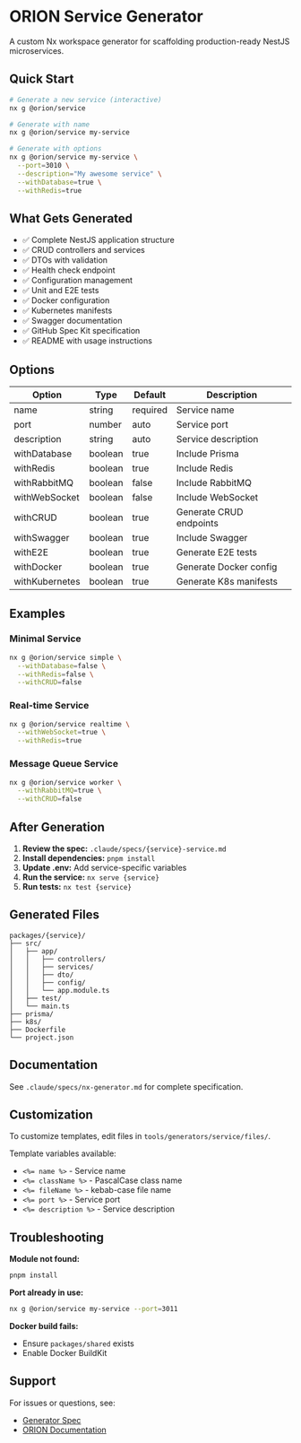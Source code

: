 # ORION Service Generator

A custom Nx workspace generator for scaffolding production-ready NestJS microservices.

## Quick Start

```bash
# Generate a new service (interactive)
nx g @orion/service

# Generate with name
nx g @orion/service my-service

# Generate with options
nx g @orion/service my-service \
  --port=3010 \
  --description="My awesome service" \
  --withDatabase=true \
  --withRedis=true
```

## What Gets Generated

- ✅ Complete NestJS application structure
- ✅ CRUD controllers and services
- ✅ DTOs with validation
- ✅ Health check endpoint
- ✅ Configuration management
- ✅ Unit and E2E tests
- ✅ Docker configuration
- ✅ Kubernetes manifests
- ✅ Swagger documentation
- ✅ GitHub Spec Kit specification
- ✅ README with usage instructions

## Options

| Option | Type | Default | Description |
|--------|------|---------|-------------|
| name | string | required | Service name |
| port | number | auto | Service port |
| description | string | auto | Service description |
| withDatabase | boolean | true | Include Prisma |
| withRedis | boolean | true | Include Redis |
| withRabbitMQ | boolean | false | Include RabbitMQ |
| withWebSocket | boolean | false | Include WebSocket |
| withCRUD | boolean | true | Generate CRUD endpoints |
| withSwagger | boolean | true | Include Swagger |
| withE2E | boolean | true | Generate E2E tests |
| withDocker | boolean | true | Generate Docker config |
| withKubernetes | boolean | true | Generate K8s manifests |

## Examples

### Minimal Service

```bash
nx g @orion/service simple \
  --withDatabase=false \
  --withRedis=false \
  --withCRUD=false
```

### Real-time Service

```bash
nx g @orion/service realtime \
  --withWebSocket=true \
  --withRedis=true
```

### Message Queue Service

```bash
nx g @orion/service worker \
  --withRabbitMQ=true \
  --withCRUD=false
```

## After Generation

1. **Review the spec:** `.claude/specs/{service}-service.md`
2. **Install dependencies:** `pnpm install`
3. **Update .env:** Add service-specific variables
4. **Run the service:** `nx serve {service}`
5. **Run tests:** `nx test {service}`

## Generated Files

```
packages/{service}/
├── src/
│   ├── app/
│   │   ├── controllers/
│   │   ├── services/
│   │   ├── dto/
│   │   ├── config/
│   │   └── app.module.ts
│   ├── test/
│   └── main.ts
├── prisma/
├── k8s/
├── Dockerfile
└── project.json
```

## Documentation

See `.claude/specs/nx-generator.md` for complete specification.

## Customization

To customize templates, edit files in `tools/generators/service/files/`.

Template variables available:
- `<%= name %>` - Service name
- `<%= className %>` - PascalCase class name
- `<%= fileName %>` - kebab-case file name
- `<%= port %>` - Service port
- `<%= description %>` - Service description

## Troubleshooting

**Module not found:**
```bash
pnpm install
```

**Port already in use:**
```bash
nx g @orion/service my-service --port=3011
```

**Docker build fails:**
- Ensure `packages/shared` exists
- Enable Docker BuildKit

## Support

For issues or questions, see:
- [Generator Spec](.claude/specs/nx-generator.md)
- [ORION Documentation](.claude/mcp/IMPLEMENTATION_GUIDE.md)
